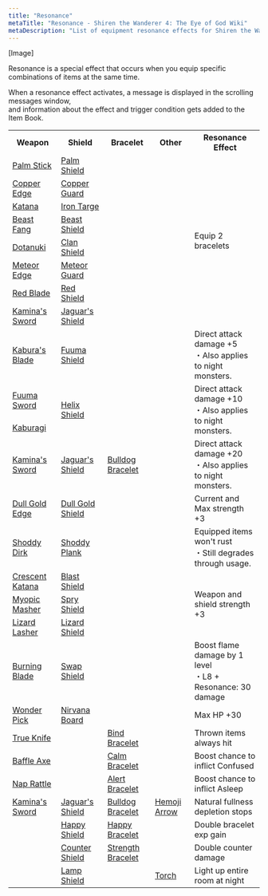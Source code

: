 ```yaml
---
title: "Resonance"
metaTitle: "Resonance - Shiren the Wanderer 4: The Eye of God Wiki"
metaDescription: "List of equipment resonance effects for Shiren the Wanderer 4: The Eye of God and the Devil's Navel."
---
```


<div id="resonanceImage" class="pageTopImage">
  <p>[Image]</p>
</div>

Resonance is a special effect that occurs when you equip specific combinations of items at the same time.

When a resonance effect activates, a message is displayed in the scrolling messages window,<br/>and information about the effect and trigger condition gets added to the Item Book.

<table>
  <tr>
    <th>Weapon</th>
    <th>Shield</th>
    <th>Bracelet</th>
    <th>Other</th>
    <th>Resonance Effect</th>
  </tr>
  <tr>
    <td class="highlightYellow"><a href="/shiren-5/items/weapons#palm-stick">Palm Stick</a></td>
    <td class="highlightGray"><a href="/shiren-5/items/shields#palm-shield">Palm Shield</a></td>
    <td></td>
    <td></td>
    <td rowspan="8">Equip 2 bracelets</td>
  </tr>
  <tr>
    <td class="highlightYellow"><a href="/shiren-5/items/weapons#copper-blade">Copper Edge</a></td>
    <td class="highlightGray"><a href="/shiren-5/items/shields#copper-guard">Copper Guard</a></td>
    <td></td>
    <td></td>
  </tr>
  <tr>
    <td class="highlightYellow"><a href="/shiren-5/items/weapons#katana">Katana</a></td>
    <td class="highlightGray"><a href="/shiren-5/items/shields#iron-targe">Iron Targe</a></td>
    <td></td>
    <td></td>
  </tr>
  <tr>
    <td class="highlightYellow"><a href="/shiren-5/items/weapons#beast-fang">Beast Fang</a></td>
    <td class="highlightGray"><a href="/shiren-5/items/shields#beast-shield">Beast Shield</a></td>
    <td></td>
    <td></td>
  </tr>
  <tr>
    <td class="highlightYellow"><a href="/shiren-5/items/weapons#dotanuki">Dotanuki</a></td>
    <td class="highlightGray"><a href="/shiren-5/items/shields#clan-shield">Clan Shield</a></td>
    <td></td>
    <td></td>
  </tr>
  <tr>
    <td class="highlightYellow"><a href="/shiren-5/items/weapons#meteor-edge">Meteor Edge</a></td>
    <td class="highlightGray"><a href="/shiren-5/items/shields#meteor-guard">Meteor Guard</a></td>
    <td></td>
    <td></td>
  </tr>
  <tr>
    <td class="highlightYellow"><a href="/shiren-5/items/weapons#red-blade">Red Blade</a></td>
    <td class="highlightGray"><a href="/shiren-5/items/shields#red-shield">Red Shield</a></td>
    <td></td>
    <td></td>
  </tr>
  <tr>
    <td class="highlightYellow"><a href="/shiren-5/items/weapons#kamina's-sword">Kamina's Sword</a></td>
    <td class="highlightGray"><a href="/shiren-5/items/shields#jaguar's-shield">Jaguar's Shield</a></td>
    <td></td>
    <td></td>
  </tr>
  <tr>
    <td class="highlightYellow"><a href="/shiren-5/items/weapons#kabura's-blade">Kabura's Blade</a></td>
    <td class="highlightGray"><a href="/shiren-5/items/shields#fuuma-shield">Fuuma Shield</a></td>
    <td></td>
    <td></td>
    <td>Direct attack damage +5<br/>・Also applies to night monsters.</td>
  </tr>
  <tr>
    <td class="highlightYellow"><a href="/shiren-5/items/weapons#fuuma-sword">Fuuma Sword</a></td>
    <td rowspan="2" class="highlightGray"><a href="/shiren-5/items/shields#helix-shield">Helix Shield</a></td>
    <td></td>
    <td></td>
    <td rowspan="2">Direct attack damage +10<br/>・Also applies to night monsters.</td>
  </tr>
  <tr>
    <td class="highlightYellow"><a href="/shiren-5/items/weapons#kaburagi">Kaburagi</a></td>
    <td></td>
    <td></td>
  </tr>
  <tr>
    <td class="highlightYellow"><a href="/shiren-5/items/weapons#kamina's-sword">Kamina's Sword</a></td>
    <td class="highlightGray"><a href="/shiren-5/items/shields#jaguar's-shield">Jaguar's Shield</a></td>
    <td class="highlightLightblue"><a href="/shiren-5/items/bracelets#bulldog-bracelet">Bulldog Bracelet</a></td>
    <td></td>
    <td>Direct attack damage +20<br/>・Also applies to night monsters.</td>
  </tr>
  <tr>
    <td class="highlightYellow"><a href="/shiren-5/items/weapons#dull-gold-edge">Dull Gold Edge</a></td>
    <td class="highlightGray"><a href="/shiren-5/items/shields#dull-gold-shield">Dull Gold Shield</a></td>
    <td></td>
    <td></td>
    <td>Current and Max strength +3</td>
  </tr>
  <tr>
    <td class="highlightYellow"><a href="/shiren-5/items/weapons#shoddy-dirk">Shoddy Dirk</a></td>
    <td class="highlightGray"><a href="/shiren-5/items/shields#shoddy-plank">Shoddy Plank</a></td>
    <td></td>
    <td></td>
    <td>Equipped items won't rust<br/>・Still degrades through usage.</td>
  </tr>
  <tr>
    <td class="highlightYellow"><a href="/shiren-5/items/weapons#crescent-katana">Crescent Katana</a></td>
    <td class="highlightGray"><a href="/shiren-5/items/shields#blast-shield">Blast Shield</a></td>
    <td></td>
    <td></td>
    <td rowspan="3">Weapon and shield strength +3</td>
  </tr>
  <tr>
    <td class="highlightYellow"><a href="/shiren-5/items/weapons#myopic-masher">Myopic Masher</a></td>
    <td class="highlightGray"><a href="/shiren-5/items/shields#spry-shield">Spry Shield</a></td>
    <td></td>
    <td></td>
  </tr>
  <tr>
    <td class="highlightYellow"><a href="/shiren-5/items/weapons#lizard-lasher">Lizard Lasher</a></td>
    <td class="highlightGray"><a href="/shiren-5/items/shields#lizard-shield">Lizard Shield</a></td>
    <td></td>
    <td></td>
  </tr>
  <tr>
    <td class="highlightYellow"><a href="/shiren-5/items/weapons#burning-blade">Burning Blade</a></td>
    <td class="highlightGray"><a href="/shiren-5/items/shields#swap-shield">Swap Shield</a></td>
    <td></td>
    <td></td>
    <td>Boost flame damage by 1 level<br/>・L8 + Resonance: 30 damage</td>
  </tr>
  <tr>
    <td class="highlightYellow"><a href="/shiren-5/items/weapons#wonder-pick">Wonder Pick</a></td>
    <td class="highlightGray"><a href="/shiren-5/items/shields#nirvana-board">Nirvana Board</a></td>
    <td></td>
    <td></td>
    <td>Max HP +30</td>
  </tr>
  <tr>
    <td class="highlightYellow"><a href="/shiren-5/items/weapons#true-knife">True Knife</a></td>
    <td></td>
    <td class="highlightLightblue"><a href="/shiren-5/items/bracelets#bind-bracelet">Bind Bracelet</a></td>
    <td></td>
    <td>Thrown items always hit</td>
  </tr>
  <tr>
    <td class="highlightYellow"><a href="/shiren-5/items/weapons#baffle-axe">Baffle Axe</a></td>
    <td></td>
    <td class="highlightLightblue"><a href="/shiren-5/items/bracelets#calm-bracelet">Calm Bracelet</a></td>
    <td></td>
    <td>Boost chance to inflict Confused</td>
  </tr>
  <tr>
    <td class="highlightYellow"><a href="/shiren-5/items/weapons#nap-rattle">Nap Rattle</a></td>
    <td></td>
    <td class="highlightLightblue"><a href="/shiren-5/items/bracelets#alert-bracelet">Alert Bracelet</a></td>
    <td></td>
    <td>Boost chance to inflict Asleep</td>
  </tr>
  <tr>
    <td class="highlightYellow"><a href="/shiren-5/items/weapons#kamina's-sword">Kamina's Sword</a></td>
    <td class="highlightGray"><a href="/shiren-5/items/shields#jaguar's-shield">Jaguar's Shield</a></td>
    <td class="highlightLightblue"><a href="/shiren-5/items/bracelets#bulldog-bracelet">Bulldog Bracelet</a></td>
    <td class="highlightOrange"><a href="/shiren-5/items/projectiles#hemoji-arrow">Hemoji Arrow</a></td>
    <td>Natural fullness depletion stops</td>
  </tr>
  <tr>
    <td></td>
    <td class="highlightGray"><a href="/shiren-5/items/shields#happy-shield">Happy Shield</a></td>
    <td class="highlightLightblue"><a href="/shiren-5/items/bracelets#happy-bracelet">Happy Bracelet</a></td>
    <td></td>
    <td>Double bracelet exp gain</td>
  </tr>
  <tr>
    <td></td>
    <td class="highlightGray"><a href="/shiren-5/items/shields#counter-shield">Counter Shield</a></td>
    <td class="highlightLightblue"><a href="/shiren-5/items/bracelets#strength-bracelet">Strength Bracelet</a></td>
    <td></td>
    <td>Double counter damage</td>
  </tr>
  <tr>
    <td></td>
    <td class="highlightGray"><a href="/shiren-5/items/shields#lamp-shield">Lamp Shield</a></td>
    <td></td>
    <td class="highlightOrange"><a href="/shiren-5/items/weapons#torch">Torch</a></td>
    <td>Light up entire room at night</td>
  </tr>
</table>

